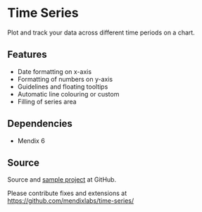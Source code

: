 # Time Series

Plot and track your data across different time periods on a chart.

## Features

* Date formatting on x-axis
* Formatting of numbers on y-axis
* Guidelines and floating tooltips
* Automatic line colouring or custom
* Filling of series area

## Dependencies

* Mendix 6

## Source

Source and [sample project](https://github.com/mendixlabs/time-series/tree/master/test) at GitHub.

Please contribute fixes and extensions at
https://github.com/mendixlabs/time-series/
